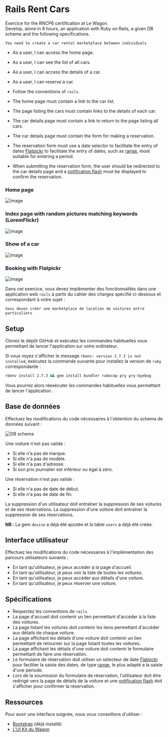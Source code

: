 # Rails Rent Cars

Exercice for the RNCP6 certification at Le Wagon.<br>
Develop, alone in 8 hours, an application with Ruby on Rails, a given DB scheme and the following specifications.

```
You need to create a car rental marketplace between individuals
```
- As a user, I can access the home page.
- As a user, I can see the list of all cars.
- As a user, I can access the details of a car.
- As a user, I can reserve a car.

- Follow the conventions of `rails`.
- The home page must contain a link to the car list.
- The page listing the cars must contain links to the details of each car.
- The car details page must contain a link to return to the page listing all cars.
- The car details page must contain the form for making a reservation.
- The reservation form must use a date selector to facilitate the entry of dates <a href="https://flatpickr.js.org/examples/" target="_blank">Flatpickr</a> to facilitate the entry of dates, such as <a href="https://flatpickr.js.org/examples/#range-calendar" target="_blank">range</a>, most suitable for entering a period.
- When submitting the reservation form, the user should be redirected to the car details page and a <a href="https://www.rubyguides.com/2019/11/rails-flash-messages/" target="_blank">notification flash</a> must be displayed to confirm the reservation.

### Home page
![image](https://user-images.githubusercontent.com/89397894/152423151-346ba578-4032-437e-9c09-a241ae5bbceb.png)

### Index page with random pictures matching keywords (LoremFlickr)
![image](https://user-images.githubusercontent.com/89397894/152425397-fcdbe9d1-6ed7-4732-b564-ce79753ec164.png)

### Show of a car
![image](https://user-images.githubusercontent.com/89397894/152425552-309f53b1-0f82-4efd-8af7-ea93ca3385a6.png)

### Booking with Flatpickr
![image](https://user-images.githubusercontent.com/89397894/152425713-03c76559-b7a8-4b3b-a02d-fa8a2562f087.png)


Dans cet exercice, vous devez implémenter des fonctionnalités dans une application web `rails` à partir du cahier des charges spécifié ci-dessous et correspondant à votre sujet :

```
Vous devez créer une marketplace de location de voitures entre particuliers
```

## Setup

Clonez le dépôt GitHub et exécutez les commandes habituelles vous permettant de lancer l'application sur votre ordinateur.

Si vous voyez s'afficher le message `rbenv: version 2.7.3 is not installed`, exécutez la commande suivante pour installez la version de `ruby` correspondante :

```bash
rbenv install 2.7.3 && gem install bundler rubocop pry pry-byebug
```

Vous pourrez alors réexécuter les commandes habituelles vous permettant de lancer l'application.

## Base de données

Effectuez les modifications du code nécessaires à l'obtention du schema de données suivant :

<img src="https://github.com/lewagon-assess/rails-rent-cars-challenge/blob/master/db_schema.png?raw=true" alt="DB schema">

Une voiture n'est pas valide :

- Si elle n'a pas de marque.
- Si elle n'a pas de modèle.
- Si elle n'a pas d'adresse.
- Si son prix journalier est inférieur ou égal à zéro.

Une réservation n'est pas valide :

- Si elle n'a pas de date de début.
- Si elle n'a pas de date de fin.

La suppression d'un utilisateur doit entraîner la suppression de ses voitures et de ses réservations. La suppression d'une voiture doit entraîner la suppression de ses réservations.

**NB :** La gem `devise` a déjà été ajoutée et la table `users` a déjà été créée.

## Interface utilisateur

Effectuez les modifications du code nécessaires à l'implémentation des parcours utilisateurs suivants :

- En tant qu'utilisateur, je peux accéder à la page d'accueil.
- En tant qu'utilisateur, je peux voir la liste de toutes les voitures.
- En tant qu'utilisateur, je peux accéder aux détails d'une voiture.
- En tant qu'utilisateur, je peux réserver une voiture.

## Spécifications

- Respectez les conventions de `rails`.
- La page d'accueil doit contenir un lien permettant d'accéder à la liste des voitures.
- La page listant les voitures doit contenir les liens permettant d'accéder aux détails de chaque voiture.
- La page affichant les détails d'une voiture doit contenir un lien permettant de retourner sur la page listant toutes les voitures.
- La page affichant les détails d'une voiture doit contenir le formulaire permettant de faire une réservation.
- Le formulaire de réservation doit utiliser un sélecteur de date <a href="https://flatpickr.js.org/examples/" target="_blank">Flatpickr</a> pour faciliter la saisie des dates, de type <a href="https://flatpickr.js.org/examples/#range-calendar" target="_blank">range</a>, le plus adapté a la saisie d'une période.
- Lors de la soumission du formulaire de réservation, l'utilisateur doit être redirigé vers la page de détails de la voiture et une <a href="https://www.rubyguides.com/2019/11/rails-flash-messages/" target="_blank">notification flash</a> doit s'afficher pour confirmer la réservation.

## Ressources

Pour avoir une interface soignée, nous vous conseillons d'utiliser :

- <a href="https://getbootstrap.com/docs/4.6/getting-started/introduction/" target="_blank">Bootstrap</a> (déjà installé)
- <a href="https://uikit.lewagon.com/" target="_blank">L'UI Kit du Wagon</a>
